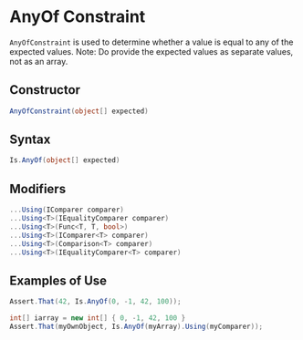 # AnyOf Constraint

`AnyOfConstraint` is used to determine whether a value is equal to any of the expected values.
Note: Do provide the expected values as separate values, not as an array.

## Constructor

```csharp
AnyOfConstraint(object[] expected)
```

## Syntax

```csharp
Is.AnyOf(object[] expected)
```

## Modifiers

```csharp
...Using(IComparer comparer)
...Using<T>(IEqualityComparer comparer)
...Using<T>(Func<T, T, bool>)
...Using<T>(IComparer<T> comparer)
...Using<T>(Comparison<T> comparer)
...Using<T>(IEqualityComparer<T> comparer)
```

## Examples of Use

```csharp
Assert.That(42, Is.AnyOf(0, -1, 42, 100));

int[] iarray = new int[] { 0, -1, 42, 100 }
Assert.That(myOwnObject, Is.AnyOf(myArray).Using(myComparer));
```
